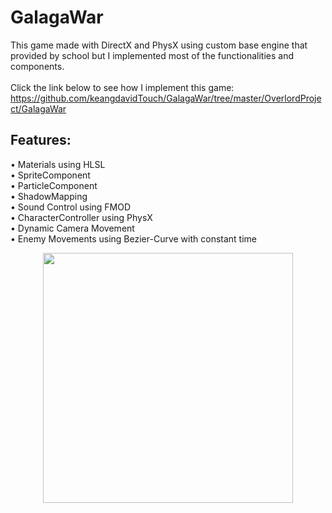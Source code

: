 # GalagaWar
This game made with DirectX and PhysX using custom base engine that provided by school but I implemented most of the functionalities and components.
<br><br>
Click the link below to see how I implement this game:
<br>
https://github.com/keangdavidTouch/GalagaWar/tree/master/OverlordProject/GalagaWar


## Features:
• Materials using HLSL  <br>
• SpriteComponent  <br>
• ParticleComponent  <br>
• ShadowMapping  <br>
• Sound Control using FMOD  <br>
• CharacterController using PhysX  <br>
• Dynamic Camera Movement  <br>
• Enemy Movements using Bezier-Curve with constant time  <br>

<p align="center">
  <img src="OverlordProject/Resources/Images/demo2.gif"  width="400">
</p>

